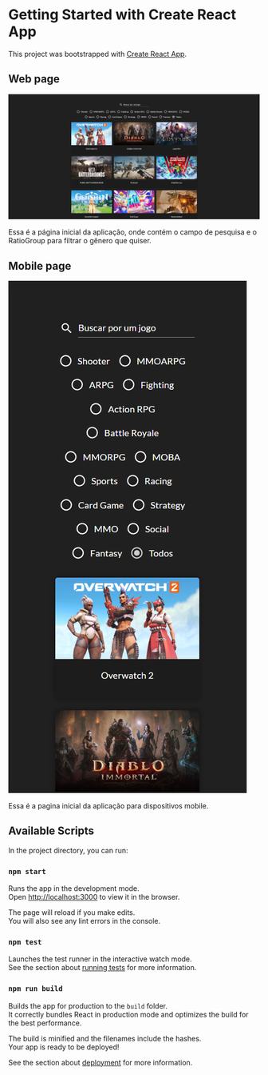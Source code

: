 # Getting Started with Create React App

This project was bootstrapped with [Create React App](https://github.com/facebook/create-react-app).

## Web page
![Web page](public/page-web.png)

Essa é a página inicial da aplicação, onde contém o campo de pesquisa e o RatioGroup para filtrar o gênero que quiser.

## Mobile page
![Mobile page](public/page-mobile.png)

Essa é a pagina inicial da aplicação para dispositivos mobile.

## Available Scripts

In the project directory, you can run:

### `npm start`

Runs the app in the development mode.\
Open [http://localhost:3000](http://localhost:3000) to view it in the browser.

The page will reload if you make edits.\
You will also see any lint errors in the console.

### `npm test`

Launches the test runner in the interactive watch mode.\
See the section about [running tests](https://facebook.github.io/create-react-app/docs/running-tests) for more information.

### `npm run build`

Builds the app for production to the `build` folder.\
It correctly bundles React in production mode and optimizes the build for the best performance.

The build is minified and the filenames include the hashes.\
Your app is ready to be deployed!

See the section about [deployment](https://facebook.github.io/create-react-app/docs/deployment) for more information.

